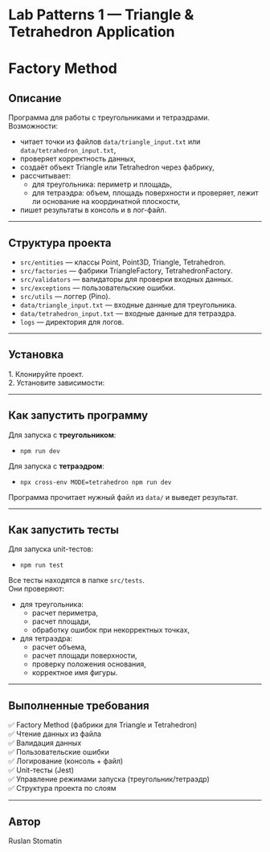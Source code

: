 # Lab Patterns 1 — Triangle & Tetrahedron Application

# Factory Method

## Описание

Программа для работы с треугольниками и тетраэдрами.  
Возможности:
- читает точки из файлов `data/triangle_input.txt` или `data/tetrahedron_input.txt`,
- проверяет корректность данных,
- создаёт объект Triangle или Tetrahedron через фабрику,
- рассчитывает:
  - для треугольника: периметр и площадь,
  - для тетраэдра: объем, площадь поверхности и проверяет, лежит ли основание на координатной плоскости,
- пишет результаты в консоль и в лог-файл.

---

## Структура проекта

- `src/entities` — классы Point, Point3D, Triangle, Tetrahedron.
- `src/factories` — фабрики TriangleFactory, TetrahedronFactory.
- `src/validators` — валидаторы для проверки входных данных.
- `src/exceptions` — пользовательские ошибки.
- `src/utils` — логгер (Pino).
- `data/triangle_input.txt` — входные данные для треугольника.
- `data/tetrahedron_input.txt` — входные данные для тетраэдра.
- `logs` — директория для логов.

---

## Установка

1️. Клонируйте проект.  
2️. Установите зависимости:


---

## Как запустить программу

Для запуска с **треугольником**:

- `npm run dev`


Для запуска с **тетраэдром**:

- `npx cross-env MODE=tetrahedron npm run dev`


Программа прочитает нужный файл из `data/` и выведет результат.

---

##  Как запустить тесты

Для запуска unit-тестов:

- `npm run test`


Все тесты находятся в папке `src/tests`.  
Они проверяют:
- для треугольника:
  - расчет периметра,
  - расчет площади,
  - обработку ошибок при некорректных точках,
- для тетраэдра:
  - расчет объема,
  - расчет площади поверхности,
  - проверку положения основания,
  - корректное имя фигуры.

---

## Выполненные требования

✅ Factory Method (фабрики для Triangle и Tetrahedron)  
✅ Чтение данных из файла  
✅ Валидация данных  
✅ Пользовательские ошибки  
✅ Логирование (консоль + файл)  
✅ Unit-тесты (Jest)  
✅ Управление режимами запуска (треугольник/тетраэдр)  
✅ Структура проекта по слоям  

---

## Автор

Ruslan Stomatin 

